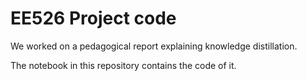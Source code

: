 # EE526 Project code

We worked on a pedagogical report explaining knowledge distillation.


The notebook in this repository contains the code of it.
